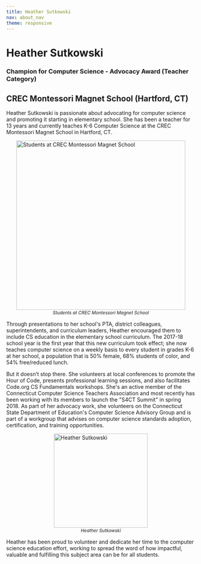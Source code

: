 ```yaml
---
title: Heather Sutkowski
nav: about_nav
theme: responsive
---
```


<a id="top"></a>

# Heather Sutkowski

### Champion for Computer Science - Advocacy Award (Teacher Category)

## CREC Montessori Magnet School (Hartford, CT)

Heather Sutkowski is passionate about advocating for computer science and promoting it starting in elementary school. She has been a teacher for 13 years and currently teaches K-6 Computer Science at the CREC Montessori Magnet School in Hartford, CT.

<figure style="margin:10px">
  <img src="/images/awards/heather_sutkowski_students.JPG" style="display:block;margin:0 auto" width=450 alt="Students at CREC Montessori Magnet School" />
  <figcaption style="text-align:center;font-style:italic;font-size:12px">
    Students at CREC Montessori Magnet School
  </figcaption>
</figure>

Through presentations to her school's PTA, district colleagues, superintendents, and curriculum leaders, Heather encouraged them to include CS education in the elementary school curriculum. The 2017-18 school year is the first year that this new curriculum took effect; she now teaches computer science on a weekly basis to every student in grades K-6 at her school, a population that is 50% female, 68% students of color, and 54% free/reduced lunch.

But it doesn’t stop there. She volunteers at local conferences to promote the Hour of Code, presents professional learning sessions, and also facilitates Code.org CS Fundamentals workshops. She's an active member of the Connecticut Computer Science Teachers Association and most recently has been working with its members to launch the "S4CT Summit" in spring 2018. As part of her advocacy work, she volunteers on the Connecticut State Department of Education's Computer Science Advisory Group and is part of a workgroup that advises on computer science standards adoption, certification, and training opportunities.

<figure style="margin:10px">
  <img src="/images/awards/heather_sutkowski.png" style="display:block;margin:0 auto" width=250 alt="Heather Sutkowski" />
  <figcaption style="text-align:center;font-style:italic;font-size:12px">Heather Sutkowski</figcaption>
</figure>

Heather has been proud to volunteer and dedicate her time to the computer science education effort, working to spread the word of how impactful, valuable and fulfilling this subject area can be for all students.